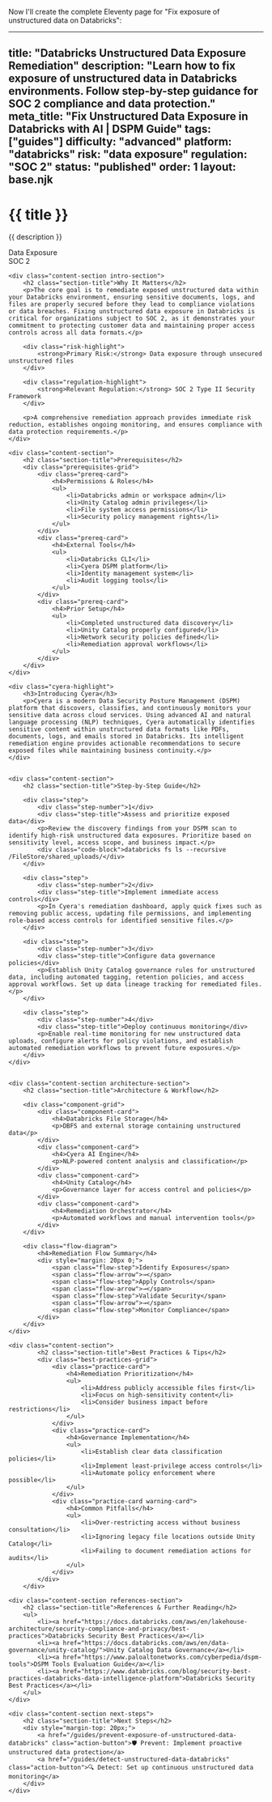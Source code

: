 Now I'll create the complete Eleventy page for "Fix exposure of unstructured data on Databricks":

---
title: "Databricks Unstructured Data Exposure Remediation"
description: "Learn how to fix exposure of unstructured data in Databricks environments. Follow step-by-step guidance for SOC 2 compliance and data protection."
meta_title: "Fix Unstructured Data Exposure in Databricks with AI | DSPM Guide"
tags: ["guides"]
difficulty: "advanced"
platform: "databricks"
risk: "data exposure"
regulation: "SOC 2"
status: "published"
order: 1
layout: base.njk
---

<div class="container">
    <div class="header">
        <h1>{{ title }}</h1>
        <p>{{ description }}</p>
        <div class="badge">Data Exposure</div>
        <div class="badge regulation">SOC 2</div>
    </div>

    <div class="content-section intro-section">
        <h2 class="section-title">Why It Matters</h2>
        <p>The core goal is to remediate exposed unstructured data within your Databricks environment, ensuring sensitive documents, logs, and files are properly secured before they lead to compliance violations or data breaches. Fixing unstructured data exposure in Databricks is critical for organizations subject to SOC 2, as it demonstrates your commitment to protecting customer data and maintaining proper access controls across all data formats.</p>
        
        <div class="risk-highlight">
            <strong>Primary Risk:</strong> Data exposure through unsecured unstructured files
        </div>
        
        <div class="regulation-highlight">
            <strong>Relevant Regulation:</strong> SOC 2 Type II Security Framework
        </div>
        
        <p>A comprehensive remediation approach provides immediate risk reduction, establishes ongoing monitoring, and ensures compliance with data protection requirements.</p>
    </div>

    <div class="content-section">
        <h2 class="section-title">Prerequisites</h2>
        <div class="prerequisites-grid">
            <div class="prereq-card">
                <h4>Permissions & Roles</h4>
                <ul>
                    <li>Databricks admin or workspace admin</li>
                    <li>Unity Catalog admin privileges</li>
                    <li>File system access permissions</li>
                    <li>Security policy management rights</li>
                </ul>
            </div>
            <div class="prereq-card">
                <h4>External Tools</h4>
                <ul>
                    <li>Databricks CLI</li>
                    <li>Cyera DSPM platform</li>
                    <li>Identity management system</li>
                    <li>Audit logging tools</li>
                </ul>
            </div>
            <div class="prereq-card">
                <h4>Prior Setup</h4>
                <ul>
                    <li>Completed unstructured data discovery</li>
                    <li>Unity Catalog properly configured</li>
                    <li>Network security policies defined</li>
                    <li>Remediation approval workflows</li>
                </ul>
            </div>
        </div>
    </div>
	
    <div class="cyera-highlight">
        <h3>Introducing Cyera</h3>
        <p>Cyera is a modern Data Security Posture Management (DSPM) platform that discovers, classifies, and continuously monitors your sensitive data across cloud services. Using advanced AI and natural language processing (NLP) techniques, Cyera automatically identifies sensitive content within unstructured data formats like PDFs, documents, logs, and emails stored in Databricks. Its intelligent remediation engine provides actionable recommendations to secure exposed files while maintaining business continuity.</p>
    </div>
	

    <div class="content-section">
        <h2 class="section-title">Step-by-Step Guide</h2>
        
        <div class="step">
            <div class="step-number">1</div>
            <div class="step-title">Assess and prioritize exposed data</div>
            <p>Review the discovery findings from your DSPM scan to identify high-risk unstructured data exposures. Prioritize based on sensitivity level, access scope, and business impact.</p>
            <div class="code-block">databricks fs ls --recursive /FileStore/shared_uploads/</div>
        </div>

        <div class="step">
            <div class="step-number">2</div>
            <div class="step-title">Implement immediate access controls</div>
            <p>In Cyera's remediation dashboard, apply quick fixes such as removing public access, updating file permissions, and implementing role-based access controls for identified sensitive files.</p>
        </div>

        <div class="step">
            <div class="step-number">3</div>
            <div class="step-title">Configure data governance policies</div>
            <p>Establish Unity Catalog governance rules for unstructured data, including automated tagging, retention policies, and access approval workflows. Set up data lineage tracking for remediated files.</p>
        </div>

        <div class="step">
            <div class="step-number">4</div>
            <div class="step-title">Deploy continuous monitoring</div>
            <p>Enable real-time monitoring for new unstructured data uploads, configure alerts for policy violations, and establish automated remediation workflows to prevent future exposures.</p>
        </div>
    </div>


    <div class="content-section architecture-section">
        <h2 class="section-title">Architecture & Workflow</h2>
        
        <div class="component-grid">
            <div class="component-card">
                <h4>Databricks File Storage</h4>
                <p>DBFS and external storage containing unstructured data</p>
            </div>
            <div class="component-card">
                <h4>Cyera AI Engine</h4>
                <p>NLP-powered content analysis and classification</p>
            </div>
            <div class="component-card">
                <h4>Unity Catalog</h4>
                <p>Governance layer for access control and policies</p>
            </div>
            <div class="component-card">
                <h4>Remediation Orchestrator</h4>
                <p>Automated workflows and manual intervention tools</p>
            </div>
        </div>

        <div class="flow-diagram">
            <h4>Remediation Flow Summary</h4>
            <div style="margin: 20px 0;">
                <span class="flow-step">Identify Exposures</span>
                <span class="flow-arrow">→</span>
                <span class="flow-step">Apply Controls</span>
                <span class="flow-arrow">→</span>
                <span class="flow-step">Validate Security</span>
                <span class="flow-arrow">→</span>
                <span class="flow-step">Monitor Compliance</span>
            </div>
        </div>
    </div>

	<div class="content-section">
	        <h2 class="section-title">Best Practices & Tips</h2>
	        <div class="best-practices-grid">
	            <div class="practice-card">
	                <h4>Remediation Prioritization</h4>
	                <ul>
	                    <li>Address publicly accessible files first</li>
	                    <li>Focus on high-sensitivity content</li>
	                    <li>Consider business impact before restrictions</li>
	                </ul>
	            </div>
	            <div class="practice-card">
	                <h4>Governance Implementation</h4>
	                <ul>
	                    <li>Establish clear data classification policies</li>
	                    <li>Implement least-privilege access controls</li>
	                    <li>Automate policy enforcement where possible</li>
	                </ul>
	            </div>
	            <div class="practice-card warning-card">
	                <h4>Common Pitfalls</h4>
	                <ul>
	                    <li>Over-restricting access without business consultation</li>
	                    <li>Ignoring legacy file locations outside Unity Catalog</li>
	                    <li>Failing to document remediation actions for audits</li>
	                </ul>
	            </div>
	        </div>
	    </div>

    <div class="content-section references-section">
        <h2 class="section-title">References & Further Reading</h2>
        <ul>
            <li><a href="https://docs.databricks.com/aws/en/lakehouse-architecture/security-compliance-and-privacy/best-practices">Databricks Security Best Practices</a></li>
            <li><a href="https://docs.databricks.com/aws/en/data-governance/unity-catalog/">Unity Catalog Data Governance</a></li>
            <li><a href="https://www.paloaltonetworks.com/cyberpedia/dspm-tools">DSPM Tools Evaluation Guide</a></li>
            <li><a href="https://www.databricks.com/blog/security-best-practices-databricks-data-intelligence-platform">Databricks Security Best Practices</a></li>
        </ul>
    </div>

    <div class="content-section next-steps">
        <h2 class="section-title">Next Steps</h2>
        <div style="margin-top: 20px;">
            <a href="/guides/prevent-exposure-of-unstructured-data-databricks" class="action-button">🛡️ Prevent: Implement proactive unstructured data protection</a>
            <a href="/guides/detect-unstructured-data-databricks" class="action-button">🔍 Detect: Set up continuous unstructured data monitoring</a>
        </div>
    </div>
</div>